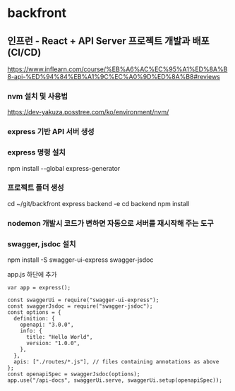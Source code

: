 # backfront

## 인프런 - React + API Server 프로젝트 개발과 배포 (CI/CD) <Br/>

https://www.inflearn.com/course/%EB%A6%AC%EC%95%A1%ED%8A%B8-api-%ED%94%84%EB%A1%9C%EC%A0%9D%ED%8A%B8#reviews

### nvm 설치 및 사용법

https://dev-yakuza.posstree.com/ko/environment/nvm/

### express 기반 API 서버 생성

### express 명령 설치

npm install --global express-generator

### 프로젝트 폴더 생성

cd ~/git/backfront
express backend -e
cd backend
npm install

### nodemon 개발시 코드가 변하면 자동으로 서버를 재시작해 주는 도구

### swagger, jsdoc 설치

npm install -S swagger-ui-express swagger-jsdoc

app.js 하단에 추가
```node
var app = express();

const swaggerUi = require("swagger-ui-express");
const swaggerJsdoc = require("swagger-jsdoc");
const options = {
  definition: {
    openapi: "3.0.0",
    info: {
      title: "Hello World",
      version: "1.0.0",
    },
  },
  apis: ["./routes/*.js"], // files containing annotations as above
};
const openapiSpec = swaggerJsdoc(options);
app.use("/api-docs", swaggerUi.serve, swaggerUi.setup(openapiSpec));
```
